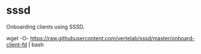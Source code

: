 # sssd
Onboarding clients using SSSD.

wget -O- https://raw.githubusercontent.com/vertelab/sssd/master/onboard-client-fd | bash

